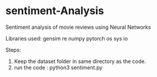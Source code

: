 # sentiment-Analysis
Sentiment analysis of movie reviews using Neural Networks

Libraries used:
gensim
re
numpy
pytorch
os
sys
io

Steps:
1. Keep the dataset folder in same directory as the code.
2. run the code : python3 sentiment.py
